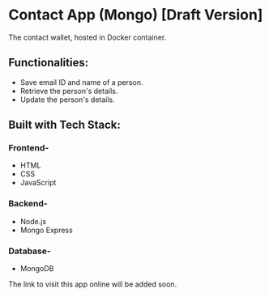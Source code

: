 # Contact App (Mongo) [Draft Version]
The contact wallet, hosted in Docker container.


## Functionalities:
- Save email ID and name of a person.
- Retrieve the person's details.
- Update the person's details.

## Built with Tech Stack:

### Frontend-
- HTML
- CSS
- JavaScript

### Backend-
- Node.js
- Mongo Express

### Database-
- MongoDB

The link to visit this app online will be added soon.
